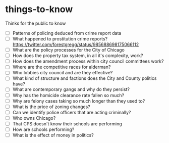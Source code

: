 # things-to-know
Thinks for the public to know

- [ ] Patterns of policing deduced from crime report data
- [ ] What happened to prostitution crime reports? https://twitter.com/forestgregg/status/985688698175066112
- [ ] What are the policy processes for the City of Chicago
- [ ] How does the property tax system, in all it's complexity, work?
- [ ] How does the amendment process within city council committees work?
- [ ] Where are the competitive races for alderman?
- [ ] Who lobbies city council and are they effective?
- [ ] What kind of structure and factions does the City and County politics have?
- [ ] What are contemporary gangs and why do they persist?
- [ ] Why has the homicide clearance rate fallen so much?
- [ ] Why are felony cases taking so much longer than they used to?
- [ ] What is the price of zoning changes?
- [ ] Can we identify police officers that are acting criminally? 
- [ ] Who owns Chicago?
- [ ] That CPS doesn't know their schools are performing
- [ ] How are schools performing?
- [ ] What is the effect of money in politics?
